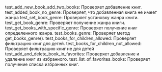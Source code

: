 test_add_new_book_add_two_books: Проверяет добавление книг.
test_added_book_no_genre: Проверяет, что добавленная книга не имеет жанра
test_set_book_genre: Проверяет установку жанра книги.
test_get_book_genre: Проверяет получение жанра книги.
test_get_books_with_specific_genre: Проверяет получение книг определенного жанра.
test_books_genre: Проверяет метод get_books_genre().
test_books_for_children_allowed: Проверяет фильтрацию книг для детей.
test_books_for_children_not_allowed: Проверяет фильтрацию книг не для детей
test_add_and_delete_book_in_favorites: Проверяет добавление и удаление книг из избранного.
test_list_of_favorites_books: Проверяет получение списка избранных книг.